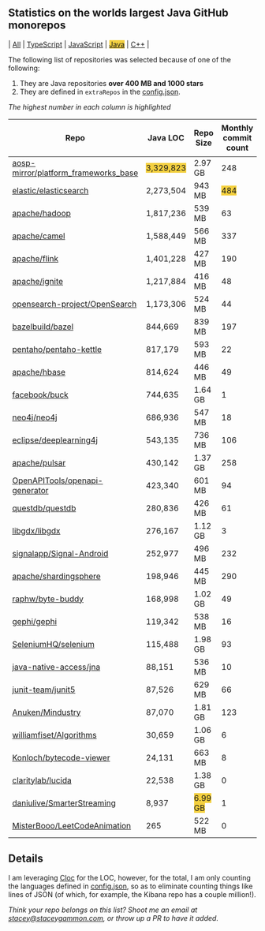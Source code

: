 
## Statistics on the worlds largest Java GitHub monorepos

| [All](./index.html) | [TypeScript](./TypeScript.md) | [JavaScript](./JavaScript.md) | <span style="background-color: #F4D03F">[Java](./Java.md)</span> | [C++](./C++.md) | 

The following list of repositories was selected because of one of the following:
1. They are Java repositories **over 400 MB and 1000 stars**
2. They are defined in `extraRepos` in the [config.json](https://github.com/stacey-gammon/repo-stats/blob/main/config.json).

_The highest number in each column is highlighted_

| Repo | Java LOC | Repo Size | Monthly commit count | Monthly committer count | ★ Stars count | 👁 Watchers count |
| -----|----------------------|-----------|------------------|----------------|----------|----------------|
| [aosp-mirror/platform_frameworks_base](https://github.com/aosp-mirror/platform_frameworks_base) |  <span style="background-color: #F4D03F">3,329,823</span> | 2.97 GB | 248 | <span style="background-color: #F4D03F">115</span> 🤓 | ★ 9791 | 👁 9791 |
| [elastic/elasticsearch](https://github.com/elastic/elasticsearch) |  2,273,504 | 943 MB | <span style="background-color: #F4D03F">484</span> | 83 🤓 | ★ 57244 | 👁 57244 |
| [apache/hadoop](https://github.com/apache/hadoop) |  1,817,236 | 539 MB | 63 | 29 🤓 | ★ 12089 | 👁 12089 |
| [apache/camel](https://github.com/apache/camel) |  1,588,449 | 566 MB | 337 | 41 🤓 | ★ 3988 | 👁 3988 |
| [apache/flink](https://github.com/apache/flink) |  1,401,228 | 427 MB | 190 | 65 🤓 | ★ 17564 | 👁 17564 |
| [apache/ignite](https://github.com/apache/ignite) |  1,217,884 | 416 MB | 48 | 26 🤓 | ★ 4007 | 👁 4007 |
| [opensearch-project/OpenSearch](https://github.com/opensearch-project/OpenSearch) |  1,173,306 | 524 MB | 44 | 19 🤓 | ★ 4101 | 👁 4101 |
| [bazelbuild/bazel](https://github.com/bazelbuild/bazel) |  844,669 | 839 MB | 197 | 57 🤓 | ★ 17633 | 👁 17633 |
| [pentaho/pentaho-kettle](https://github.com/pentaho/pentaho-kettle) |  817,179 | 593 MB | 22 | 10 🤓 | ★ 5348 | 👁 5348 |
| [apache/hbase](https://github.com/apache/hbase) |  814,624 | 446 MB | 49 | 21 🤓 | ★ 4263 | 👁 4263 |
| [facebook/buck](https://github.com/facebook/buck) |  744,635 | 1.64 GB | 1 | 1 🤓 | ★ 8134 | 👁 8134 |
| [neo4j/neo4j](https://github.com/neo4j/neo4j) |  686,936 | 547 MB | 18 | 11 🤓 | ★ 9493 | 👁 9493 |
| [eclipse/deeplearning4j](https://github.com/eclipse/deeplearning4j) |  543,135 | 736 MB | 106 | 3 🤓 | ★ 12249 | 👁 12249 |
| [apache/pulsar](https://github.com/apache/pulsar) |  430,142 | 1.37 GB | 258 | 60 🤓 | ★ 9919 | 👁 9919 |
| [OpenAPITools/openapi-generator](https://github.com/OpenAPITools/openapi-generator) |  423,340 | 601 MB | 94 | 46 🤓 | ★ 10348 | 👁 10348 |
| [questdb/questdb](https://github.com/questdb/questdb) |  280,836 | 426 MB | 61 | 13 🤓 | ★ 7082 | 👁 7082 |
| [libgdx/libgdx](https://github.com/libgdx/libgdx) |  276,167 | 1.12 GB | 3 | 4 🤓 | ★ 19267 | 👁 19267 |
| [signalapp/Signal-Android](https://github.com/signalapp/Signal-Android) |  252,977 | 496 MB | 232 | 8 🤓 | ★ 21483 | 👁 21483 |
| [apache/shardingsphere](https://github.com/apache/shardingsphere) |  198,946 | 445 MB | 290 | 34 🤓 | ★ 14860 | 👁 14860 |
| [raphw/byte-buddy](https://github.com/raphw/byte-buddy) |  168,998 | 1.02 GB | 49 | 1 🤓 | ★ 4607 | 👁 4607 |
| [gephi/gephi](https://github.com/gephi/gephi) |  119,342 | 538 MB | 16 | 2 🤓 | ★ 4507 | 👁 4507 |
| [SeleniumHQ/selenium](https://github.com/SeleniumHQ/selenium) |  115,488 | 1.98 GB | 93 | 20 🤓 | ★ 22100 | 👁 22100 |
| [java-native-access/jna](https://github.com/java-native-access/jna) |  88,151 | 536 MB | 10 | 4 🤓 | ★ 6846 | 👁 6846 |
| [junit-team/junit5](https://github.com/junit-team/junit5) |  87,526 | 629 MB | 66 | 8 🤓 | ★ 4894 | 👁 4894 |
| [Anuken/Mindustry](https://github.com/Anuken/Mindustry) |  87,070 | 1.81 GB | 123 | 30 🤓 | ★ 12942 | 👁 12942 |
| [williamfiset/Algorithms](https://github.com/williamfiset/Algorithms) |  30,659 | 1.06 GB | 6 | 2 🤓 | ★ 11353 | 👁 11353 |
| [Konloch/bytecode-viewer](https://github.com/Konloch/bytecode-viewer) |  24,131 | 663 MB | 8 | 3 🤓 | ★ 12543 | 👁 12543 |
| [claritylab/lucida](https://github.com/claritylab/lucida) |  22,538 | 1.38 GB | 0 | 0 🤓 | ★ 4832 | 👁 4832 |
| [daniulive/SmarterStreaming](https://github.com/daniulive/SmarterStreaming) |  8,937 | <span style="background-color: #F4D03F">6.99 GB</span> | 1 | 1 🤓 | ★ 9786 | 👁 9786 |
| [MisterBooo/LeetCodeAnimation](https://github.com/MisterBooo/LeetCodeAnimation) |  265 | 522 MB | 0 | 0 🤓 | ★ <span style="background-color: #F4D03F">67748</span> | 👁 <span style="background-color: #F4D03F">67748</span> |

  ## Details

  I am leveraging [Cloc](https://github.com/AlDanial/cloc) for the LOC, however, for the total, I am only counting the languages defined in [config.json](https://github.com/stacey-gammon/repo-stats/blob/main/config.json), so as to eliminate counting things like lines of JSON (of which, for example, the Kibana repo has a couple million!).

_Think your repo belongs on this list? Shoot me an email at stacey@staceygammon.com, or throw up a PR to have it added._
